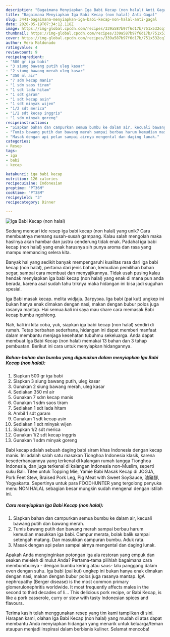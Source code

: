 ```yaml
---
description: "Bagaimana Menyiapkan Iga Babi Kecap (non halal) Anti Gagal"
title: "Bagaimana Menyiapkan Iga Babi Kecap (non halal) Anti Gagal"
slug: 3441-bagaimana-menyiapkan-iga-babi-kecap-non-halal-anti-gagal
date: 2020-05-19T07:34:12.118Z
image: https://img-global.cpcdn.com/recipes/339a587b97f6d17b/751x532cq70/iga-babi-kecap-non-halal-foto-resep-utama.jpg
thumbnail: https://img-global.cpcdn.com/recipes/339a587b97f6d17b/751x532cq70/iga-babi-kecap-non-halal-foto-resep-utama.jpg
cover: https://img-global.cpcdn.com/recipes/339a587b97f6d17b/751x532cq70/iga-babi-kecap-non-halal-foto-resep-utama.jpg
author: Vera Maldonado
ratingvalue: 4
reviewcount: 9
recipeingredient:
- "500 gr iga babi"
- "3 siung bawang putih uleg kasar"
- "2 siung bawang merah uleg kasar"
- "350 ml air"
- "7 sdm kecap manis"
- "1 sdm saos tiram"
- "1 sdt lada hitam"
- "1 sdt garam"
- "1 sdt kecap asin"
- "1 sdt minyak wijen"
- "1/2 sdt merica"
- "1/2 sdt kecap inggris"
- "1 sdm minyak goreng"
recipeinstructions:
- "Siapkan bahan dan campurkan semua bumbu ke dalam air, kecuali bawang putih dan bawang merah."
- "Tumis bawang putih dan bawang merah sampai berbau harum kemudian masukkan iga babi. Campur merata, bolak balik sampai setengah matang. Dan masukkan campuran bumbu. Aduk rata."
- "Masak dengan api pelan sampai airnya mengental dan daging lunak."
categories:
- Resep
tags:
- iga
- babi
- kecap

katakunci: iga babi kecap 
nutrition: 126 calories
recipecuisine: Indonesian
preptime: "PT36M"
cooktime: "PT38M"
recipeyield: "3"
recipecategory: Dinner

---
```



![Iga Babi Kecap (non halal)](https://img-global.cpcdn.com/recipes/339a587b97f6d17b/751x532cq70/iga-babi-kecap-non-halal-foto-resep-utama.jpg)

Sedang mencari ide resep iga babi kecap (non halal) yang unik? Cara membuatnya memang susah-susah gampang. Kalau salah mengolah maka hasilnya akan hambar dan justru cenderung tidak enak. Padahal iga babi kecap (non halal) yang enak harusnya sih punya aroma dan rasa yang mampu memancing selera kita.

Banyak hal yang sedikit banyak mempengaruhi kualitas rasa dari iga babi kecap (non halal), pertama dari jenis bahan, kemudian pemilihan bahan segar, sampai cara membuat dan menyajikannya. Tidak usah pusing kalau hendak menyiapkan iga babi kecap (non halal) yang enak di mana pun anda berada, karena asal sudah tahu triknya maka hidangan ini bisa jadi suguhan spesial.

Iga Babi masak kecap. melita widjaja. Загрузка. Iga babi (pai kut) ungkep ini bukan hanya enak dimakan dengan nasi, makan dengan bubur polos juga rasanya mantap. Hai semua.kali ini saya mau share cara memasak Babi kecap bumbu ngohiong.


Nah, kali ini kita coba, yuk, siapkan iga babi kecap (non halal) sendiri di rumah. Tetap berbahan sederhana, hidangan ini dapat memberi manfaat dalam membantu menjaga kesehatan tubuhmu sekeluarga. Anda dapat membuat Iga Babi Kecap (non halal) memakai 13 bahan dan 3 tahap pembuatan. Berikut ini cara untuk menyiapkan hidangannya.

<!--inarticleads1-->

##### Bahan-bahan dan bumbu yang digunakan dalam menyiapkan Iga Babi Kecap (non halal):

1. Siapkan 500 gr iga babi
1. Siapkan 3 siung bawang putih, uleg kasar
1. Gunakan 2 siung bawang merah, uleg kasar
1. Sediakan 350 ml air
1. Gunakan 7 sdm kecap manis
1. Gunakan 1 sdm saos tiram
1. Sediakan 1 sdt lada hitam
1. Ambil 1 sdt garam
1. Gunakan 1 sdt kecap asin
1. Sediakan 1 sdt minyak wijen
1. Siapkan 1/2 sdt merica
1. Gunakan 1/2 sdt kecap inggris
1. Gunakan 1 sdm minyak goreng


Babi kecap adalah sebuah daging babi siram khas Indonesia dengan kecap manis. Ini adalah salah satu masakan Tionghoa Indonesia klasik, karena kesederhanaannya yang terkenal di kalangan rumah tangga Tionghoa Indonesia, dan juga terkenal di kalangan Indonesia non-Muslim, seperti suku Bali. Titee untuk Topping Mie, Yamie Babi Masak Kecap di JOGJA, Pork Feet Stew, Braised Pork Leg, Pig Meat with Sweet SoySauce, 滷豬腳, Yogyakarta. Sepertinya untuk para FOODHUNTER yang tergolong penyuka menu NON HALAL sebagian besar mungkin sudah mengenal dengan istilah ini. 

<!--inarticleads2-->

##### Cara menyiapkan Iga Babi Kecap (non halal):

1. Siapkan bahan dan campurkan semua bumbu ke dalam air, kecuali bawang putih dan bawang merah.
1. Tumis bawang putih dan bawang merah sampai berbau harum kemudian masukkan iga babi. Campur merata, bolak balik sampai setengah matang. Dan masukkan campuran bumbu. Aduk rata.
1. Masak dengan api pelan sampai airnya mengental dan daging lunak.


Apakah Anda menginginkan potongan iga ala restoran yang empuk dan seakan meleleh di mulut Anda? Pertama-tama pilihlah bagaimana cara membumbuinya - dengan bumbu kering atau saus- lalu panggang dalam oven dengan suhu. Iga babi (pai kut) ungkep ini bukan hanya enak dimakan dengan nasi, makan dengan bubur polos juga rasanya mantap. IgA nephropathy (Berger disease) is the most common primary glomerulonephritis worldwide. It most frequently affects males in the second to third decades of li… This delicious pork recipe, or Babi Kecap, is like a pork casserole, curry or stew with tasty Indonesian spices and flavours. 

Terima kasih telah menggunakan resep yang tim kami tampilkan di sini. Harapan kami, olahan Iga Babi Kecap (non halal) yang mudah di atas dapat membantu Anda menyiapkan hidangan yang menarik untuk keluarga/teman ataupun menjadi inspirasi dalam berbisnis kuliner. Selamat mencoba!
